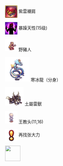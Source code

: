 
<a href="http://helper/item/62596"><img src="/empire/image/item/127_4.png" width="40" height="40" style="vertical-align: middle;" /></a> <span>紫雲襯肩</span><br/>

<a href="http://helper/skill/53345"><img src="/empire/image/skill/74_3.png" width="40" height="40" style="vertical-align: middle;" /></a> <span>暴躁天性(15级)</span><br/>

<a href="http://helper/monster/49183"><img src="/empire/image/monster/5001.png" width="40" height="40" /></a> <span>野豬人</span><br/>

<a href="http://helper/monster/51341"><img src="/empire/image/monster/5166.png" width="80" height="80" /></a> <span>寒冰龍（分身）</span><br/>

<a href="http://helper/monster/51352"><img src="/empire/image/monster/5616.png" width="60" height="60" /></a> <span>土屬雷獸</span><br/>

<a href="http://helper/npc/9989636"><img src="/empire/image/monster/0.png" width="40" height="40" /></a> <span>王教头(11,16)</span><br/>

<a href="http://helper/task/54165"><img src="/empire/image/task/mark.png" width="40" height="40" style="vertical-align: middle;" /></a> <span>再找张大力</span><br/>


<a href="http://helper/task/12310">
    <img src="/starbucks.jpg" width="50" height="50">
</a>



